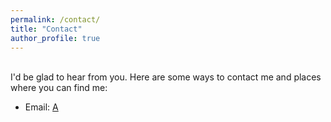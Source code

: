 ```yaml
---
permalink: /contact/
title: "Contact"
author_profile: true
---
```

<br>
I'd be glad to hear from you. Here are some ways to contact me and places where you can find me:

* Email: <a href="mailto:nanda.harishankar@gmail.com">A</a>
